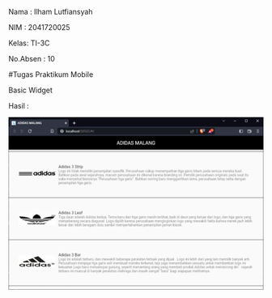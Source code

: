 Nama : Ilham Lutfiansyah 

NIM  : 2041720025

Kelas: TI-3C

No.Absen : 10


#Tugas Praktikum Mobile 

Basic Widget

Hasil :

![Hasil](SS/hasil.PNG)
